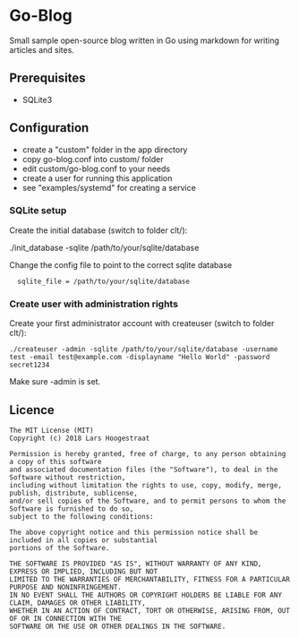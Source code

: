 Go-Blog
====

Small sample open-source blog written in Go using markdown for writing articles and sites.

Prerequisites
--------

 * SQLite3


Configuration
--------
 * create a "custom" folder in the app directory
 * copy go-blog.conf into custom/ folder
 * edit custom/go-blog.conf to your needs
 * create a user for running this application
 * see "examples/systemd" for creating a service 

### SQLite setup ###

Create the initial database (switch to folder clt/): 

./init_database -sqlite /path/to/your/sqlite/database 

Change the config file to point to the correct sqlite database

~~~
  sqlite_file = /path/to/your/sqlite/database
~~~

### Create user with administration rights ###

Create your first administrator account with createuser (switch to folder clt/):

~~~
./createuser -admin -sqlite /path/to/your/sqlite/database -username test -email test@example.com -displayname "Hello World" -password secret1234
~~~

Make sure -admin is set.

Licence
-------
    The MIT License (MIT)
    Copyright (c) 2018 Lars Hoogestraat

    Permission is hereby granted, free of charge, to any person obtaining a copy of this software
    and associated documentation files (the "Software"), to deal in the Software without restriction,
    including without limitation the rights to use, copy, modify, merge, publish, distribute, sublicense,
    and/or sell copies of the Software, and to permit persons to whom the Software is furnished to do so,
    subject to the following conditions:

    The above copyright notice and this permission notice shall be included in all copies or substantial
    portions of the Software.

    THE SOFTWARE IS PROVIDED "AS IS", WITHOUT WARRANTY OF ANY KIND, EXPRESS OR IMPLIED, INCLUDING BUT NOT
    LIMITED TO THE WARRANTIES OF MERCHANTABILITY, FITNESS FOR A PARTICULAR PURPOSE AND NONINFRINGEMENT.
    IN NO EVENT SHALL THE AUTHORS OR COPYRIGHT HOLDERS BE LIABLE FOR ANY CLAIM, DAMAGES OR OTHER LIABILITY,
    WHETHER IN AN ACTION OF CONTRACT, TORT OR OTHERWISE, ARISING FROM, OUT OF OR IN CONNECTION WITH THE
    SOFTWARE OR THE USE OR OTHER DEALINGS IN THE SOFTWARE.
